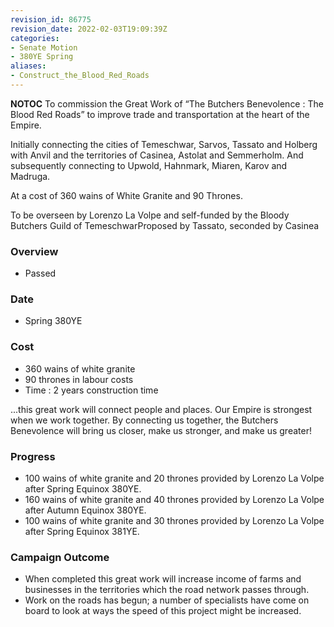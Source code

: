 ```yaml
---
revision_id: 86775
revision_date: 2022-02-03T19:09:39Z
categories:
- Senate Motion
- 380YE Spring
aliases:
- Construct_the_Blood_Red_Roads
---
```



__NOTOC__
To commission the Great Work of “The Butchers Benevolence : The Blood Red Roads” to improve trade and transportation at the heart of the Empire.

Initially connecting the cities of Temeschwar, Sarvos, Tassato and Holberg with Anvil and the territories of Casinea, Astolat and Semmerholm. And subsequently connecting to Upwold, Hahnmark, Miaren, Karov and Madruga. 

At a cost of 360 wains of White Granite and 90 Thrones.

To be overseen by Lorenzo La Volpe and self-funded by the Bloody Butchers Guild of TemeschwarProposed by Tassato, seconded by Casinea 

### Overview
* Passed

### Date
* Spring 380YE

### Cost
* 360 wains of white granite
* 90 thrones in labour costs
* Time : 2 years construction time


...this great work will connect people and places. Our Empire is strongest when we work together. By connecting us together, the Butchers Benevolence will bring us closer, make us stronger, and make us greater!


### Progress
* 100 wains of white granite and 20 thrones provided by Lorenzo La Volpe after Spring Equinox 380YE.
* 160 wains of white granite and 40 thrones provided by Lorenzo La Volpe after Autumn Equinox 380YE.
* 100 wains of white granite and 30 thrones provided by Lorenzo La Volpe after Spring Equinox 381YE.

### Campaign Outcome
* When completed this great work will increase income of farms and businesses in the territories which the road network passes through.
* Work on the roads has begun; a number of specialists have come on board to look at ways the speed of this project might be increased.